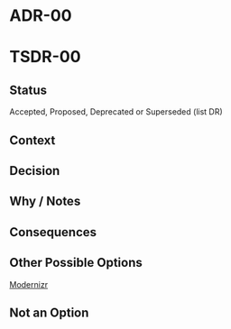 # ADR-00
# TSDR-00

## Status

Accepted, Proposed, Deprecated or Superseded (list DR)

## Context



## Decision



## Why / Notes



## Consequences



## Other Possible Options

[Modernizr](https://github.com/Modernizr/Modernizr)

## Not an Option


